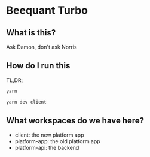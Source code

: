 # Beequant Turbo

## What is this?

Ask Damon, don't ask Norris

## How do I run this

TL,DR;

```bash
yarn

yarn dev client
```

## What workspaces do we have here?

- client: the new platform app
- platform-app: the old platform app
- platform-api: the backend
